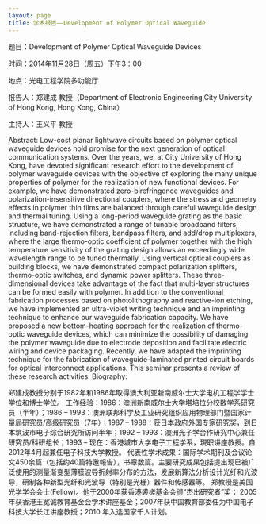 ```yaml
---
layout: page
title: 学术报告——Development of Polymer Optical Waveguide
---
```


题目：Development of Polymer Optical Waveguide Devices

时间：2014年11月28日（周五）下午3：00

地点：光电工程学院多功能厅

报告人：郑建成 教授（Department of Electronic Engineering,City University of Hong Kong, Hong Kong, China）

主持人：王义平 教授

Abstract: Low-cost planar lightwave circuits based on polymer optical waveguide devices hold promise for the next generation of optical communication systems. Over the years, we, at City University of Hong Kong, have devoted significant research effort to the development of polymer waveguide devices with the objective of exploring the many unique properties of polymer for the realization of new functional devices. For example, we have demonstrated zero-birefringence waveguides and polarization-insensitive directional couplers, where the stress and geometry effects in polymer thin films are balanced through careful waveguide design and thermal tuning. Using a long-period waveguide grating as the basic structure, we have demonstrated a range of tunable broadband filters, including band-rejection filters, bandpass filters, and add/drop multiplexers, where the large thermo-optic coefficient of polymer together with the high temperature sensitivity of the grating design allows an exceedingly wide wavelength range to be tuned thermally. Using vertical optical couplers as building blocks, we have demonstrated compact polarization splitters, thermo-optic switches, and dynamic power splitters. These three-dimensional devices take advantage of the fact that multi-layer structures can be formed easily with polymer. In addition to the conventional fabrication processes based on photolithography and reactive-ion etching, we have implemented an ultra-violet writing technique and an imprinting technique to enhance our waveguide fabrication capacity. We have proposed a new bottom-heating approach for the realization of thermo-optic waveguide devices, which can minimize the possibility of damaging the polymer waveguide due to electrode deposition and facilitate electric wiring and device packaging. Recently, we have adapted the imprinting technique for the fabrication of waveguide-laminated printed circuit boards for optical interconnect applications. This seminar presents a review of these research activities.
Biography: 

 郑建成教授分别于1982年和1986年取得澳大利亚新南威尔士大学电机工程学学士学位和博士学位。
工作经验：1986：澳洲新南威尔士大学堪培拉分校数学系研究员（半年）；1986 – 1993：澳洲联邦科学及工业研究组织应用物理部门暨国家计量局研究员/高级研究员（7年）；1987 – 1988：获日本政府外国专家研究奖，到日本筑波市电子综合研究所访问半年；1992 – 1993：澳洲光子学合作研究中心兼任研究员/科研组长；1993 – 现在：香港城市大学电子工程学系，現职讲座教授。自2012年4月起兼任电子科技大学教授。
代表性学术成果：国际学术期刊及会议论文450余篇（包括约40篇特邀報告），书章数篇。主要研究成果包括提出现已被广泛使用的测量渐变型薄膜波导折射率分布的方法，发展新算法分析设计光纤和光波导，研制各种新型光纤和光波导（特别是光栅）器件和传感器等。
郑教授是美国光学学会会士(Fellow)。他于2000年获香港裘槎基金会颁“杰出研究者”奖； 2005年获香港王宽诚教育基金会学术讲座基金；2007年获中国教育部委任为中国电子科技大学长江讲座教授；2010 年入选国家千人计划。